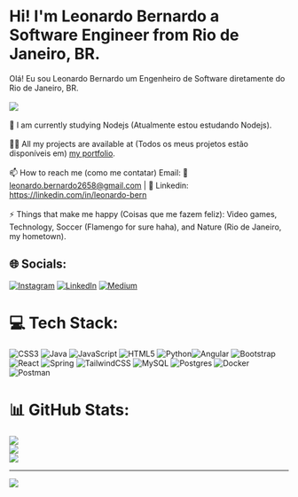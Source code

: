 # Hi! I'm Leonardo Bernardo a Software Engineer from Rio de Janeiro, BR.
Olá! Eu sou Leonardo Bernardo um Engenheiro de Software diretamente do Rio de Janeiro, BR.
<br />
<br />
![](https://media3.giphy.com/media/v1.Y2lkPTc5MGI3NjExaWpzbTQwcHZ0MzZqMWt0MWhkZW1yeXA3eWN3OWl6anc3NGpqa3ZkaiZlcD12MV9pbnRlcm5hbF9naWZfYnlfaWQmY3Q9Zw/7J4P7cUur2DlErijp3/giphy.webp)
<br />
<br />
🌱 I am currently studying Nodejs (Atualmente estou estudando Nodejs).<br><br>👨‍💻 All my projects are available at (Todos os meus projetos estão disponíveis em) [my portfolio](https://portfolio-leonardo25.vercel.app/). <br><br>📫 How to reach me (como me contatar) Email: 📧 leonardo.bernardo2658@gmail.com | 📲 Linkedin: https://linkedin.com/in/leonardo-bern <br><br>⚡ Things that make me happy (Coisas que me fazem feliz): Video games, Technology, Soccer (Flamengo for sure haha), and Nature (Rio de Janeiro, my hometown).


## 🌐 Socials:
[![Instagram](https://img.shields.io/badge/Instagram-%23E4405F.svg?logo=Instagram&logoColor=white)](https://instagram.com/dev_leonardobern) [![LinkedIn](https://img.shields.io/badge/LinkedIn-%230077B5.svg?logo=linkedin&logoColor=white)](https://linkedin.com/in/leonardo-bern/) [![Medium](https://img.shields.io/badge/Medium-12100E?logo=medium&logoColor=white)](https://medium.com/@@leonardo.bernardo2658)

# 💻 Tech Stack:
![CSS3](https://img.shields.io/badge/css3-%231572B6.svg?style=flat&logo=css3&logoColor=white) ![Java](https://img.shields.io/badge/java-%23ED8B00.svg?style=flat&logo=openjdk&logoColor=white) ![JavaScript](https://img.shields.io/badge/javascript-%23323330.svg?style=flat&logo=javascript&logoColor=%23F7DF1E) ![HTML5](https://img.shields.io/badge/html5-%23E34F26.svg?style=flat&logo=html5&logoColor=white) ![Python](https://img.shields.io/badge/python-3670A0?style=flat&logo=python&logoColor=ffdd54)![Angular](https://img.shields.io/badge/angular-%23DD0031.svg?style=flat&logo=angular&logoColor=white) ![Bootstrap](https://img.shields.io/badge/bootstrap-%238511FA.svg?style=flat&logo=bootstrap&logoColor=white) ![React](https://img.shields.io/badge/react-%2320232a.svg?style=flat&logo=react&logoColor=%2361DAFB) ![Spring](https://img.shields.io/badge/spring-%236DB33F.svg?style=flat&logo=spring&logoColor=white) ![TailwindCSS](https://img.shields.io/badge/tailwindcss-%2338B2AC.svg?style=flat&logo=tailwind-css&logoColor=white) ![MySQL](https://img.shields.io/badge/mysql-4479A1.svg?style=flat&logo=mysql&logoColor=white) ![Postgres](https://img.shields.io/badge/postgres-%23316192.svg?style=flat&logo=postgresql&logoColor=white) ![Docker](https://img.shields.io/badge/docker-%230db7ed.svg?style=flat&logo=docker&logoColor=white) ![Postman](https://img.shields.io/badge/Postman-FF6C37?style=flat&logo=postman&logoColor=white)

# 📊 GitHub Stats:
![](https://github-readme-stats.vercel.app/api?username=Leonardobern10&theme=aura&hide_border=true&include_all_commits=true&count_private=false)<br/>
![](https://github-readme-streak-stats.herokuapp.com/?user=Leonardobern10&theme=aura&hide_border=true)<br/>
![](https://github-readme-stats.vercel.app/api/top-langs/?username=Leonardobern10&theme=aura&hide_border=true&include_all_commits=true&count_private=false&layout=compact)

---
[![](https://visitcount.itsvg.in/api?id=Leonardobern10&icon=1&color=1)](https://visitcount.itsvg.in)

<!-- Proudly created with GPRM ( https://gprm.itsvg.in ) -->
